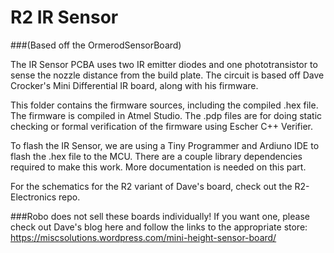 R2 IR Sensor 
==================
###(Based off the OrmerodSensorBoard)

The IR Sensor PCBA uses two IR emitter diodes and one phototransistor to sense the nozzle distance from the build plate.  The circuit is based off Dave Crocker's Mini Differential IR board, along with his firmware.

This folder contains the firmware sources, including the compiled .hex file. The firmware is compiled in Atmel Studio. The .pdp files are for doing static checking or formal verification of the firmware using Escher C++ Verifier.  

To flash the IR Sensor, we are using a Tiny Programmer and Ardiuno IDE to flash the .hex file to the MCU.  There are a couple library dependencies required to make this work.  More documentation is needed on this part.

For the schematics for the R2 variant of Dave's board, check out the R2-Electronics repo.

###Robo does not sell these boards individually!
If you want one, please check out Dave's blog here and follow the links to the appropriate store: https://miscsolutions.wordpress.com/mini-height-sensor-board/

